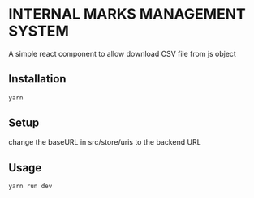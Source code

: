 # INTERNAL MARKS MANAGEMENT SYSTEM
A simple react component to allow download CSV file from js object

## Installation

```sh
yarn
```

## Setup
change the baseURL in src/store/uris to the backend URL
## Usage
```sh
yarn run dev
```
